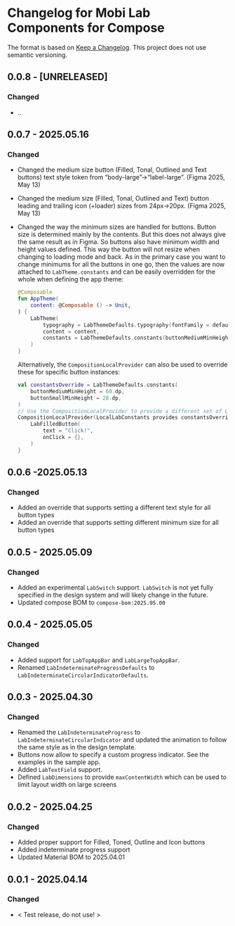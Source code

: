 # Changelog for Mobi Lab Components for Compose

The format is based on [Keep a Changelog](https://keepachangelog.com/en/1.0.0/). This project does not use semantic versioning.

## 0.0.8 - [UNRELEASED]

### Changed

- ..

## 0.0.7 - 2025.05.16

### Changed

- Changed the medium size button (Filled, Tonal, Outlined and Text buttons) text style token from “body-large”→“label-large”. (Figma 2025, May 13)

- Changed the medium size (Filled, Tonal, Outlined and Text) button leading and trailing icon (+loader) sizes from 24px→20px. (Figma 2025, May 13)

- Changed the way the minimum sizes are handled for buttons. Button size is determined mainly by the contents. But this does not always give the same result as in Figma. So buttons also have minimum width and height values defined. This way the button will not resize when changing to loading mode and back. As in the primary case you want to change minimums for all the buttons in one go, then the values are now attached to `LabTheme.constants` and can be easily overridden for the whole when defining the app theme:

  ```kotlin
  @Composable
  fun AppTheme(
      content: @Composable () -> Unit,
  ) {
      LabTheme(
          typography = LabThemeDefaults.typography(fontFamily = defaultFontFamily()),
          content = content,
          constants = LabThemeDefaults.constants(buttonMediumMinHeight = 48.dp)
      )
  }
  ```

  Alternatively, the `CompositionLocalProvider` can also be used to override these for specific button instances:

  ```kotlin
  val constantsOverride = LabThemeDefaults.constants(
      buttonMediumMinHeight = 60.dp,
      buttonSmallMinHeight = 28.dp,
  )
  // Use the CompositionLocalProvider to provide a different set of LocalLabConstants for this composable
  CompositionLocalProvider(LocalLabConstants provides constantsOverride) {
      LabFilledButton(
          text = "Click!",
          onClick = {},
      )
  }
  ```

  

## 0.0.6 -2025.05.13

### Changed

- Added an override that supports setting a different text style for all button types
- Added an override that supports setting different minimum size for all button types

## 0.0.5 - 2025.05.09

### Changed

- Added an experimental `LabSwitch` support. `LabSwitch` is not yet fully specified in the design system and will likely change in the future.
- Updated compose BOM to `compose-bom:2025.05.00`

## 0.0.4 - 2025.05.05

### Changed

- Added support for `LabTopAppBar` and `LabLargeTopAppBar`.
- Renamed `LabIndeterminateProgressDefaults` to `LabIndeterminateCircularIndicatorDefaults`.

## 0.0.3 - 2025.04.30

### Changed

- Renamed the `LabIndeterminateProgress` to `LabIndeterminateCircularIndicator` and updated the animation to follow the same style as in the design template.
- Buttons now allow to specify a custom progress indicator. See the examples in the sample app.
- Added `LabTextField` support.
- Defined `LabDimensions` to provide `maxContentWidth` which can be used to limit layout width on large screens

## 0.0.2 - 2025.04.25

### Changed

- Added proper support for Filled, Toned, Outline and Icon buttons
- Added indeterminate progress support
- Updated Material BOM to 2025.04.01

## 0.0.1 - 2025.04.14

### Changed

- < Test release, do not use! >
